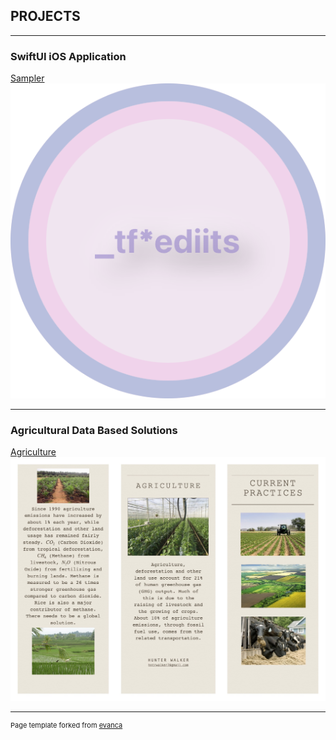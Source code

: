 ## PROJECTS

---

### SwiftUI iOS Application

[Sampler](/sample_page)
<img src="images/CircSampler_HomePage.png?raw=true"/>

---

### Agricultural Data Based Solutions

[Agriculture](/agri_sol)
<img src="pdf/logo.jpg?raw=true"/>

---
<p style="font-size:11px">Page template forked from <a href="https://github.com/evanca/quick-portfolio">evanca</a></p>
